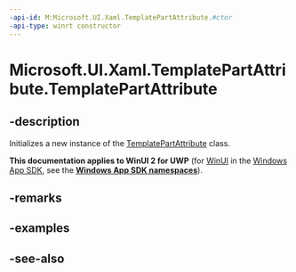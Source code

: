 ```yaml
---
-api-id: M:Microsoft.UI.Xaml.TemplatePartAttribute.#ctor
-api-type: winrt constructor
---
```


<!-- Method syntax
public TemplatePartAttribute()
-->

# Microsoft.UI.Xaml.TemplatePartAttribute.TemplatePartAttribute

## -description
Initializes a new instance of the [TemplatePartAttribute](templatepartattribute.md) class.

**This documentation applies to WinUI 2 for UWP** (for [WinUI](/windows/apps/winui/winui3/) in the [Windows App SDK](/windows/apps/windows-app-sdk/), see the **[Windows App SDK namespaces](/windows/windows-app-sdk/api/winrt/)**).

## -remarks

## -examples

## -see-also
